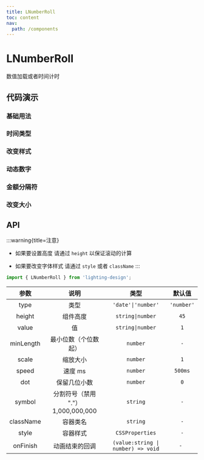 ```yaml
---
title: LNumberRoll
toc: content
nav:
  path: /components
---
```


# LNumberRoll

数值加载或者时间计时

## 代码演示

### 基础用法

<code src="./demos/base.tsx"></code>

### 时间类型

<code src="./demos/date.tsx"></code>

### 改变样式

<code src="./demos/style.tsx"></code>

### 动态数字

<code src="./demos/dynamic.tsx"></code>

### 金额分隔符

<code src="./demos/decimal.tsx"></code>

### 改变大小

<code src="./demos/size.tsx"></code>

## API

:::warning{title=注意}

- 如果要设置高度 请通过 `height` 以保证滚动的计算

- 如果要改变字体样式 请通过 `style` 或者 `className`
  :::

```ts
import { LNumberRoll } from 'lighting-design';
```

|   参数    |                说明                |                类型                |   默认值   |
| :-------: | :--------------------------------: | :--------------------------------: | :--------: |
|   type    |                类型                |         `'date'\|'number'`         | `'number'` |
|  height   |              组件高度              |          `string\|number`          |    `45`    |
|   value   |                 值                 |          `string\|number`          |    `1`     |
| minLength |        最小位数（个位数起）        |              `number`              |    `-`     |
|   scale   |              缩放大小              |              `number`              |    `1`     |
|   speed   |              速度 ms               |              `number`              |  `500ms`   |
|    dot    |            保留几位小数            |              `number`              |    `0`     |
|  symbol   | 分割符号（禁用 "."） 1,000,000,000 |              `string`              |    `-`     |
| className |              容器类名              |              `string`              |    `-`     |
|   style   |              容器样式              |          `CSSProperties`           |    `-`     |
| onFinish  |           动画结束的回调           | `(value:string \| number) => void` |    `- `    |
